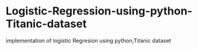 # Logistic-Regression-using-python-Titanic-dataset
implementation of logistic Regresion using python,Titanic dataset
